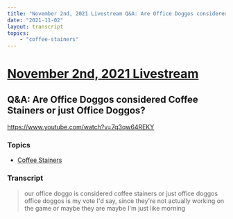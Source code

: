 ```yaml
---
title: "November 2nd, 2021 Livestream Q&A: Are Office Doggos considered Coffee Stainers or just Office Doggos?"
date: "2021-11-02"
layout: transcript
topics:
    - "coffee-stainers"
---
```

# [November 2nd, 2021 Livestream](../2021-11-02.md)
## Q&A: Are Office Doggos considered Coffee Stainers or just Office Doggos?
https://www.youtube.com/watch?v=7q3qw64REKY

### Topics
* [Coffee Stainers](../topics/coffee-stainers.md)

### Transcript

> our office doggo is considered coffee stainers or just office doggos office doggos is my vote I'd say, since they're not actually working on the game or maybe they are maybe I'm just like morning
